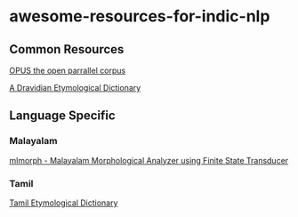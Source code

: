 # awesome-resources-for-indic-nlp

## Common Resources
[OPUS the open parrallel corpus](http://opus.nlpl.eu/OpenSubtitles-v2018.php)

[A Dravidian Etymological Dictionary](https://dsalsrv04.uchicago.edu/cgi-bin/app/burrow_query.py?page=1)


## Language Specific

### Malayalam
[mlmorph - Malayalam Morphological Analyzer using Finite State Transducer](https://gitlab.com/smc/mlmorph)

### Tamil
[Tamil Etymological Dictionary](http://stream1.tamilvu.in/etytamildict/TamilDemo.aspx)
